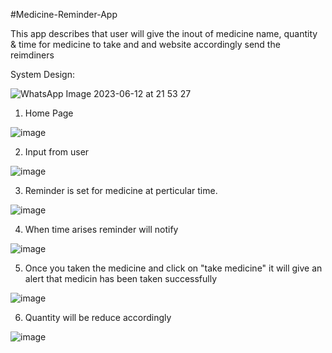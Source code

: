 #Medicine-Reminder-App

This app describes that user will give the inout of medicine name, quantity & time for medicine to take and and website accordingly send the reimdiners

System Design: 


![WhatsApp Image 2023-06-12 at 21 53 27](https://github.com/vipulmane6498/Medicine-Reminder-App/assets/113690721/59ff5a7e-2104-4b6d-9ad3-8a9eb2f11af2)



1. Home Page 

 ![image](https://github.com/vipulmane6498/Medicine-Reminder-App/assets/113690721/e8a7a1ea-a6fc-408a-b387-b4fbf080f63a)
 
 2. Input from user
 
 ![image](https://github.com/vipulmane6498/Medicine-Reminder-App/assets/113690721/25a68e26-77ee-4171-8dcc-26b69526a6ac)
 
 3. Reminder is set for medicine at perticular time.

![image](https://github.com/vipulmane6498/Medicine-Reminder-App/assets/113690721/77041754-553b-4e39-9ece-1acaa0a904c3)

4. When time arises reminder will notify

![image](https://github.com/vipulmane6498/Medicine-Reminder-App/assets/113690721/f89b07d5-d3d5-405f-b8ae-6a99757315ef)

5. Once you taken the medicine and click on "take medicine" it will give an alert that medicin has been taken successfully

![image](https://github.com/vipulmane6498/Medicine-Reminder-App/assets/113690721/ed4aa8b6-6197-435e-80a6-64b4d3b04603)


6. Quantity will be reduce accordingly

![image](https://github.com/vipulmane6498/Medicine-Reminder-App/assets/113690721/94aac9e2-3109-48c9-934f-27bb4cb08c42)







